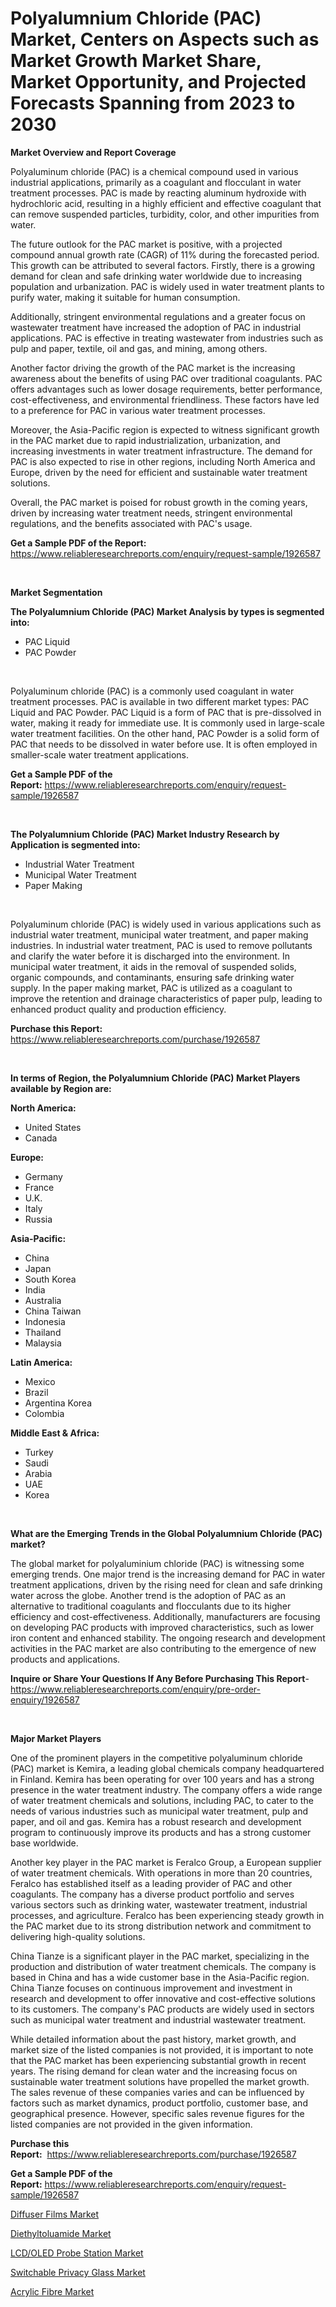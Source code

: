 <p><h1>Polyalumnium Chloride (PAC) Market, Centers on Aspects such as Market Growth Market Share, Market Opportunity, and Projected Forecasts Spanning from 2023 to 2030</h1></p><p><strong>Market Overview and Report Coverage</strong></p>
<p><p>Polyaluminum chloride (PAC) is a chemical compound used in various industrial applications, primarily as a coagulant and flocculant in water treatment processes. PAC is made by reacting aluminum hydroxide with hydrochloric acid, resulting in a highly efficient and effective coagulant that can remove suspended particles, turbidity, color, and other impurities from water.</p><p>The future outlook for the PAC market is positive, with a projected compound annual growth rate (CAGR) of 11% during the forecasted period. This growth can be attributed to several factors. Firstly, there is a growing demand for clean and safe drinking water worldwide due to increasing population and urbanization. PAC is widely used in water treatment plants to purify water, making it suitable for human consumption.</p><p>Additionally, stringent environmental regulations and a greater focus on wastewater treatment have increased the adoption of PAC in industrial applications. PAC is effective in treating wastewater from industries such as pulp and paper, textile, oil and gas, and mining, among others.</p><p>Another factor driving the growth of the PAC market is the increasing awareness about the benefits of using PAC over traditional coagulants. PAC offers advantages such as lower dosage requirements, better performance, cost-effectiveness, and environmental friendliness. These factors have led to a preference for PAC in various water treatment processes.</p><p>Moreover, the Asia-Pacific region is expected to witness significant growth in the PAC market due to rapid industrialization, urbanization, and increasing investments in water treatment infrastructure. The demand for PAC is also expected to rise in other regions, including North America and Europe, driven by the need for efficient and sustainable water treatment solutions.</p><p>Overall, the PAC market is poised for robust growth in the coming years, driven by increasing water treatment needs, stringent environmental regulations, and the benefits associated with PAC's usage.</p></p>
<p><strong>Get a Sample PDF of the Report:</strong> <a href="https://www.reliableresearchreports.com/enquiry/request-sample/1926587">https://www.reliableresearchreports.com/enquiry/request-sample/1926587</a></p>
<p>&nbsp;</p>
<p><strong>Market Segmentation</strong></p>
<p><strong>The Polyalumnium Chloride (PAC) Market Analysis by types is segmented into:</strong></p>
<p><ul><li>PAC Liquid</li><li>PAC Powder</li></ul></p>
<p>&nbsp;</p>
<p><p>Polyaluminum chloride (PAC) is a commonly used coagulant in water treatment processes. PAC is available in two different market types: PAC Liquid and PAC Powder. PAC Liquid is a form of PAC that is pre-dissolved in water, making it ready for immediate use. It is commonly used in large-scale water treatment facilities. On the other hand, PAC Powder is a solid form of PAC that needs to be dissolved in water before use. It is often employed in smaller-scale water treatment applications.</p></p>
<p><strong>Get a Sample PDF of the Report:</strong>&nbsp;<a href="https://www.reliableresearchreports.com/enquiry/request-sample/1926587">https://www.reliableresearchreports.com/enquiry/request-sample/1926587</a></p>
<p>&nbsp;</p>
<p><strong>The Polyalumnium Chloride (PAC) Market Industry Research by Application is segmented into:</strong></p>
<p><ul><li>Industrial Water Treatment</li><li>Municipal Water Treatment</li><li>Paper Making</li></ul></p>
<p>&nbsp;</p>
<p><p>Polyaluminum chloride (PAC) is widely used in various applications such as industrial water treatment, municipal water treatment, and paper making industries. In industrial water treatment, PAC is used to remove pollutants and clarify the water before it is discharged into the environment. In municipal water treatment, it aids in the removal of suspended solids, organic compounds, and contaminants, ensuring safe drinking water supply. In the paper making market, PAC is utilized as a coagulant to improve the retention and drainage characteristics of paper pulp, leading to enhanced product quality and production efficiency.</p></p>
<p><strong>Purchase this Report:</strong>&nbsp; <a href="https://www.reliableresearchreports.com/purchase/1926587">https://www.reliableresearchreports.com/purchase/1926587</a></p>
<p>&nbsp;</p>
<p><strong>In terms of Region, the Polyalumnium Chloride (PAC) Market Players available by Region are:</strong></p>
<p>
    <p> <strong> North America: </strong>
        <ul>
            <li>United States</li>
            <li>Canada</li>
        </ul>
        </p> 
    <p> <strong> Europe: </strong>
        <ul>
            <li>Germany</li>
            <li>France</li>
            <li>U.K.</li>
            <li>Italy</li>
            <li>Russia</li>
        </ul>
        </p> 
    <p> <strong> Asia-Pacific: </strong>
        <ul>
            <li>China</li>
            <li>Japan</li>
            <li>South Korea</li>
            <li>India</li>
            <li>Australia</li>
            <li>China Taiwan</li>
            <li>Indonesia</li>
            <li>Thailand</li>
            <li>Malaysia</li>
        </ul>
        </p> 
    <p> <strong> Latin America: </strong>
        <ul>
            <li>Mexico</li>
            <li>Brazil</li>
            <li>Argentina Korea</li>
            <li>Colombia</li>
        </ul>
        </p> 
    <p> <strong> Middle East & Africa: </strong>
        <ul>
            <li>Turkey</li>
            <li>Saudi</li>
            <li>Arabia</li>
            <li>UAE</li>
            <li>Korea</li>
        </ul>
    </p>
    </p>
<p>&nbsp;</p>
<p><strong>What are the Emerging Trends in the Global Polyalumnium Chloride (PAC) market?</strong></p>
<p><p>The global market for polyaluminium chloride (PAC) is witnessing some emerging trends. One major trend is the increasing demand for PAC in water treatment applications, driven by the rising need for clean and safe drinking water across the globe. Another trend is the adoption of PAC as an alternative to traditional coagulants and flocculants due to its higher efficiency and cost-effectiveness. Additionally, manufacturers are focusing on developing PAC products with improved characteristics, such as lower iron content and enhanced stability. The ongoing research and development activities in the PAC market are also contributing to the emergence of new products and applications.</p></p>
<p><strong>Inquire or Share Your Questions If Any Before Purchasing This Report</strong>- <a href="https://www.reliableresearchreports.com/enquiry/pre-order-enquiry/1926587">https://www.reliableresearchreports.com/enquiry/pre-order-enquiry/1926587</a></p>
<p>&nbsp;</p>
<p><strong>Major Market Players</strong></p>
<p><p>One of the prominent players in the competitive polyaluminum chloride (PAC) market is Kemira, a leading global chemicals company headquartered in Finland. Kemira has been operating for over 100 years and has a strong presence in the water treatment industry. The company offers a wide range of water treatment chemicals and solutions, including PAC, to cater to the needs of various industries such as municipal water treatment, pulp and paper, and oil and gas. Kemira has a robust research and development program to continuously improve its products and has a strong customer base worldwide.</p><p>Another key player in the PAC market is Feralco Group, a European supplier of water treatment chemicals. With operations in more than 20 countries, Feralco has established itself as a leading provider of PAC and other coagulants. The company has a diverse product portfolio and serves various sectors such as drinking water, wastewater treatment, industrial processes, and agriculture. Feralco has been experiencing steady growth in the PAC market due to its strong distribution network and commitment to delivering high-quality solutions.</p><p>China Tianze is a significant player in the PAC market, specializing in the production and distribution of water treatment chemicals. The company is based in China and has a wide customer base in the Asia-Pacific region. China Tianze focuses on continuous improvement and investment in research and development to offer innovative and cost-effective solutions to its customers. The company's PAC products are widely used in sectors such as municipal water treatment and industrial wastewater treatment.</p><p>While detailed information about the past history, market growth, and market size of the listed companies is not provided, it is important to note that the PAC market has been experiencing substantial growth in recent years. The rising demand for clean water and the increasing focus on sustainable water treatment solutions have propelled the market growth. The sales revenue of these companies varies and can be influenced by factors such as market dynamics, product portfolio, customer base, and geographical presence. However, specific sales revenue figures for the listed companies are not provided in the given information.</p></p>
<p><strong>Purchase this Report:</strong>&nbsp;&nbsp;<a href="https://www.reliableresearchreports.com/purchase/1926587">https://www.reliableresearchreports.com/purchase/1926587</a></p>
<p></p>
<p><strong>Get a Sample PDF of the Report:</strong>&nbsp;<a href="https://www.reliableresearchreports.com/enquiry/request-sample/1926587">https://www.reliableresearchreports.com/enquiry/request-sample/1926587</a></p>
<p><p><a href="https://github.com/dzharov81/Market-Research-Report-List-1/blob/main/diffuser-films-market.md">Diffuser Films Market</a></p><p><a href="https://medium.com/@minnieebert2827/diethyltoluamide-market-comprehensive-assessment-by-type-application-and-geography-6d11d97c6e9c">Diethyltoluamide Market</a></p><p><a href="https://github.com/scarol104/Market-Research-Report-List-1/blob/main/lcdoled-probe-station-market.md">LCD/OLED Probe Station Market</a></p><p><a href="https://medium.com/@deannakling2927/switchable-privacy-glass-market-share-evolution-and-market-growth-trends-2023-2030-fdded8634af3">Switchable Privacy Glass Market</a></p><p><a href="https://medium.com/@caleighhane2777/acrylic-fibre-market-insight-market-trends-growth-forecasted-from-2023-to-2030-9488cf6682c7">Acrylic Fibre Market</a></p></p>